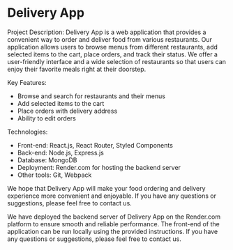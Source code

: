 # Delivery App

Project Description: Delivery App is a web application that provides a
convenient way to order and deliver food from various restaurants. Our
application allows users to browse menus from different restaurants, add
selected items to the cart, place orders, and track their status. We offer a
user-friendly interface and a wide selection of restaurants so that users can
enjoy their favorite meals right at their doorstep.

Key Features:

- Browse and search for restaurants and their menus
- Add selected items to the cart
- Place orders with delivery address
- Ability to edit orders

Technologies:

- Front-end: React.js, React Router, Styled Components
- Back-end: Node.js, Express.js
- Database: MongoDB
- Deployment: Render.com for hosting the backend server
- Other tools: Git, Webpack

We hope that Delivery App will make your food ordering and delivery experience
more convenient and enjoyable. If you have any questions or suggestions, please
feel free to contact us.

We have deployed the backend server of Delivery App on the Render.com platform
to ensure smooth and reliable performance. The front-end of the application can
be run locally using the provided instructions. If you have any questions or
suggestions, please feel free to contact us.
